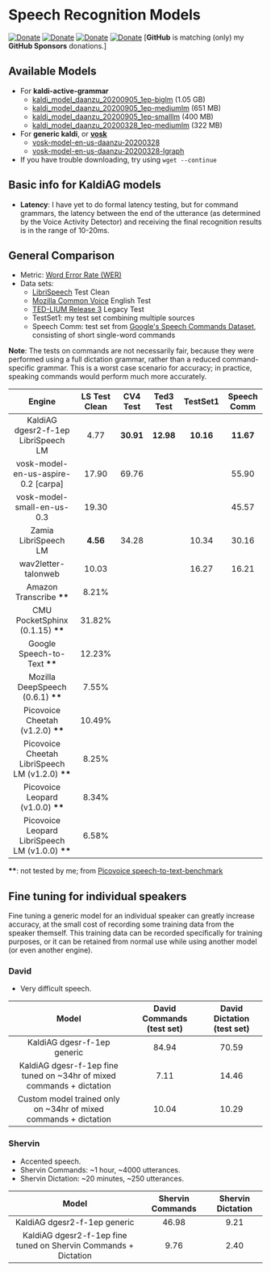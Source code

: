 # Speech Recognition Models

[![Donate](https://img.shields.io/badge/donate-GitHub-pink.svg)](https://github.com/sponsors/daanzu)
[![Donate](https://img.shields.io/badge/donate-Patreon-orange.svg)](https://www.patreon.com/daanzu)
[![Donate](https://img.shields.io/badge/donate-PayPal-green.svg)](https://paypal.me/daanzu)
[![Donate](https://img.shields.io/badge/preferred-GitHub-black.svg)](https://github.com/sponsors/daanzu)
[**GitHub** is matching (only) my **GitHub Sponsors** donations.]

## Available Models

* For **kaldi-active-grammar**
    * [kaldi_model_daanzu_20200905_1ep-biglm](https://github.com/daanzu/kaldi-active-grammar/releases/download/v1.8.0/kaldi_model_daanzu_20200905_1ep-biglm.zip) (1.05 GB)
    * [kaldi_model_daanzu_20200905_1ep-mediumlm](https://github.com/daanzu/kaldi-active-grammar/releases/download/v1.8.0/kaldi_model_daanzu_20200905_1ep-mediumlm.zip) (651 MB)
    * [kaldi_model_daanzu_20200905_1ep-smalllm](https://github.com/daanzu/kaldi-active-grammar/releases/download/v1.8.0/kaldi_model_daanzu_20200905_1ep-smalllm.zip) (400 MB)
    * [kaldi_model_daanzu_20200328_1ep-mediumlm](https://github.com/daanzu/kaldi-active-grammar/releases/download/v1.4.0/kaldi_model_daanzu_20200328_1ep-mediumlm.zip) (322 MB)
* For **generic kaldi**, or [**vosk**](https://github.com/alphacep/vosk-api)
    * [vosk-model-en-us-daanzu-20200328](https://github.com/daanzu/kaldi-active-grammar/releases/download/v1.4.0/vosk-model-en-us-daanzu-20200328.zip)
    * [vosk-model-en-us-daanzu-20200328-lgraph](https://github.com/daanzu/kaldi-active-grammar/releases/download/v1.4.0/vosk-model-en-us-daanzu-20200328-lgraph.zip)
* If you have trouble downloading, try using `wget --continue`

## Basic info for KaldiAG models

* **Latency**: I have yet to do formal latency testing, but for command grammars, the latency between the end of the utterance (as determined by the Voice Activity Detector) and receiving the final recognition results is in the range of 10-20ms.

## General Comparison

* Metric: [Word Error Rate (WER)](https://en.wikipedia.org/wiki/Word_error_rate)
* Data sets:
    * [LibriSpeech](http://www.openslr.org/12) Test Clean
    * [Mozilla Common Voice](https://voice.mozilla.org/en/datasets) English Test
    * [TED-LIUM Release 3](https://www.openslr.org/51/) Legacy Test
    * TestSet1: my test set combining multiple sources
    * Speech Comm: test set from [Google's Speech Commands Dataset](http://download.tensorflow.org/data/speech_commands_v0.02.tar.gz), consisting of short single-word commands

**Note**: The tests on commands are not necessarily fair, because they were performed using a full dictation grammar, rather than a reduced command-specific grammar. This is a worst case scenario for accuracy; in practice, speaking commands would perform much more accurately.

|                       Engine                       | LS Test Clean | CV4 Test  | Ted3 Test | TestSet1  | Speech Comm |
|:--------------------------------------------------:|:-------------:|:---------:|:---------:|:---------:|:-----------:|
|        KaldiAG dgesr2-f-1ep LibriSpeech LM         |     4.77      | **30.91** | **12.98** | **10.16** |  **11.67**  |
|        vosk-model-en-us-aspire-0.2 [carpa]         |     17.90     |   69.76   |           |           |    55.90    |
|             vosk-model-small-en-us-0.3             |     19.30     |           |           |           |    45.57    |
|                Zamia LibriSpeech LM                |   **4.56**    |   34.28   |           |   10.34   |    30.16    |
|                wav2letter-talonweb                 |     10.03     |           |           |   16.27   |    16.21    |
|             Amazon Transcribe **\*\***             |     8.21%     |           |           |           |             |
|         CMU PocketSphinx (0.1.15) **\*\***         |    31.82%     |           |           |           |             |
|           Google Speech-to-Text **\*\***           |    12.23%     |           |           |           |             |
|        Mozilla DeepSpeech (0.6.1) **\*\***         |     7.55%     |           |           |           |             |
|        Picovoice Cheetah (v1.2.0) **\*\***         |    10.49%     |           |           |           |             |
| Picovoice Cheetah LibriSpeech LM (v1.2.0) **\*\*** |     8.25%     |           |           |           |             |
|        Picovoice Leopard (v1.0.0) **\*\***         |     8.34%     |           |           |           |             |
| Picovoice Leopard LibriSpeech LM (v1.0.0) **\*\*** |     6.58%     |           |           |           |             |

<!-- |         KaldiAG dgesr-f-1ep LibriSpeech LM         |     5.07      |          |               | **10.23** | **13.75**  | -->

**\*\***: not tested by me; from [Picovoice speech-to-text-benchmark](https://github.com/Picovoice/speech-to-text-benchmark#results)

## Fine tuning for individual speakers

Fine tuning a generic model for an individual speaker can greatly increase accuracy, at the small cost of recording some training data from the speaker themself. This training data can be recorded specifically for training purposes, or it can be retained from normal use while using another model (or even another engine).

### David

* Very difficult speech.

|                                 Model                                 | David Commands (test set) | David Dictation (test set) |
|:---------------------------------------------------------------------:|:-------------------------:|:--------------------------:|
|                      KaldiAG dgesr-f-1ep generic                      |           84.94           |           70.59            |
| KaldiAG dgesr-f-1ep fine tuned on ~34hr of mixed commands + dictation |           7.11            |           14.46            |
|   Custom model trained only on ~34hr of mixed commands + dictation    |           10.04           |           10.29            |

### Shervin

* Accented speech.
* Shervin Commands: ~1 hour, ~4000 utterances.
* Shervin Dictation: ~20 minutes, ~250 utterances.

|                              Model                              | Shervin Commands | Shervin Dictation |
|:---------------------------------------------------------------:|:----------------:|:-----------------:|
|                  KaldiAG dgesr2-f-1ep generic                   |      46.98       |       9.21        |
| KaldiAG dgesr2-f-1ep fine tuned on Shervin Commands + Dictation |       9.76       |       2.40        |






